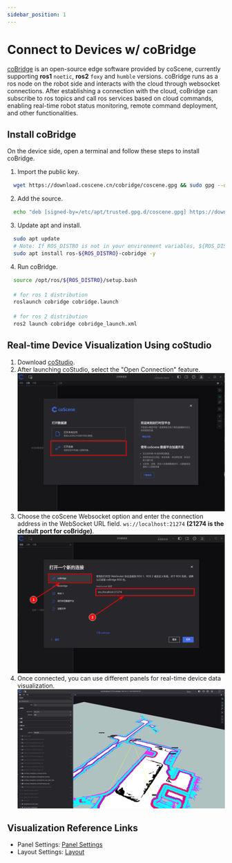 ```yaml
---
sidebar_position: 1
---
```


# Connect to Devices w/ coBridge

[coBridge](https://github.com/coscene-io/coBridge) is an open-source edge software provided by coScene, currently supporting **ros1** `noetic`, **ros2** `foxy` and `humble` versions. coBridge runs as a ros node on the robot side and interacts with the cloud through websocket connections. After establishing a connection with the cloud, coBridge can subscribe to ros topics and call ros services based on cloud commands, enabling real-time robot status monitoring, remote command deployment, and other functionalities.

## Install coBridge

On the device side, open a terminal and follow these steps to install coBridge.

1. Import the public key.

```bash
  wget https://download.coscene.cn/cobridge/coscene.gpg && sudo gpg --dearmor -o /etc/apt/trusted.gpg.d/coscene.gpg coscene.gpg
```

2. Add the source.

```bash
  echo "deb [signed-by=/etc/apt/trusted.gpg.d/coscene.gpg] https://download.coscene.cn/cobridge $(. /etc/os-release && echo $UBUNTU_CODENAME) main" | sudo tee /etc/apt/sources.list.d/cobridge.list
```

3. Update apt and install.

```bash
  sudo apt update
  # Note: If ROS_DISTRO is not in your environment variables, ${ROS_DISTRO} should be replaced with 'noetic', 'foxy' or 'humble'
  sudo apt install ros-${ROS_DISTRO}-cobridge -y
```

4. Run coBridge.

```bash
  source /opt/ros/${ROS_DISTRO}/setup.bash

  # for ros 1 distribution
  roslaunch cobridge cobridge.launch

  # for ros 2 distribution
  ros2 launch cobridge cobridge_launch.xml
```

## Real-time Device Visualization Using coStudio

1. Download [coStudio](https://www.coscene.cn/download).
2. After launching coStudio, select the "Open Connection" feature.
   ![Open Connection](./img/1-1-open-connection-cn.png)
3. Choose the coScene Websocket option and enter the connection address in the WebSocket URL field. `ws://localhost:21274` **(21274 is the default port for coBridge)**.
   ![Select Connection](./img/1-2-select-connection-cn.png)
4. Once connected, you can use different panels for real-time device data visualization.
   ![Real-time Visualization](./img/1-3-realtime-viz-cn.png)

## Visualization Reference Links

- Panel Settings: [Panel Settings](https://docs.coscene.cn/docs/category/panel)
- Layout Settings: [Layout](https://docs.coscene.cn/docs/viz/layout)
